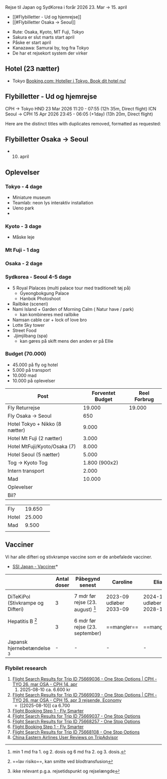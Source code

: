 Rejse til Japan og SydKorea i forår 2026 23. Mar -> 15. april

* [[#Flybilletter - Ud og hjemrejse]]
* [[#Flybilletter Osaka -> Seoul]]

- Rute: Osaka, Kyoto, MT Fuji, Tokyo 
- Sakura er slut marts start april 
- Påske er start april 
- Kanazawa: Samurai by, tog fra Tokyo 
- De har et rejsekort system der virker 


## Hotel (23 nætter)
* Tokyo [Booking.com: Hoteller i Tokyo. Book dit hotel nu!](https://www.booking.com/searchresults.da.html?label=gen173nr-10CAEoggI46AdIM1gEaD2IAQGYATO4ARfIAQzYAQPoAQH4AQGIAgGoAgG4Arry-MQGwAIB0gIkNWExYzFhMTYtOWEzNy00NTcwLWJlMzYtZTNlMDJhNjBjMTQy2AIB4AIB&sid=0fa37698e0ceba4f992e4b0dd7a16468&aid=304142&ss=Tokyo&ssne=Tokyo&ssne_untouched=Tokyo&efdco=1&lang=da&src=searchresults&dest_id=-246227&dest_type=city&checkin=2026-03-24&checkout=2026-03-30&group_adults=2&no_rooms=1&group_children=1&age=2&nflt=stay_type%3D3)
## Flybilletter - Ud og hjemrejse 
CPH -> Tokyo HND 23 Mar 2026   11:20 - 07:55 (12h 35m, Direct flight)
ICN Seoul -> CPH 15 Apr 2026   23:45 - 06:05 (+1day) (13h 20m, Direct flight) 

Here are the distinct titles with duplicates removed, formatted as requested:

##  Flybilletter Osaka -> Seoul
* 10. april

## Oplevelser
### Tokyo  - 4 dage
- Miniature museum 
- Teamlab: neon lys interaktiv installation 
- Ueno park 
- 
### Kyoto - 3 dage
- Måske leje 

### Mt Fuji - 1 dag

### Osaka - 2 dage 

### Sydkorea - Seoul 4-5 dage
* 5 Royal Plalaces (multi palace tour med traditionelt tøj på)
	* Gyeongbokgung Palace 
	*  Hanbok Photoshoot 
* Railbike (sceneri) 
* Nami Island + Garden of Morning Calm  ( Natur have / park)
	* kan kombineres med railbike
* Namsan cable car + lock of love bro 
* Lotte Sky tower
* Street Food
*  Jjimjilbang (spa)
	* kan gøres på skift mens den anden er på Ellie


### Budget (70.000)
* 45.000 på fly og hotel 
* 5.000 på transport 
* 10.000 mad 
* 10.000 på oplevelser 

| Post                           | Forventet Budget | Reel Forbrug |
| ------------------------------ | ---------------- | ------------ |
| Fly Returrejse                 | 19.000           | 19.000       |
| Fly Osaka -> Seoul             | 650              |              |
| Hotel Tokyo + Nikko (8 nætter) | 9.000            |              |
| Hotel Mt Fuji (2 nætter)       | 3.000            |              |
| Hotel MtFuji/Kyoto/Osaka (7)   | 8.000            |              |
| Hotel Seoul (5 nætter)         | 5.000            |              |
| Tog -> Kyoto Tog               | 1.800 (900x2)    |              |
| Intern transport               | 2.000            |              |
| Mad                            | 10.000           |              |
| Oplevelser                     |                  |              |
| Bil?                           |                  |              |

|       |        |     |
| ----- | ------ | --- |
| Fly   | 19.650 |     |
| Hotel | 25.000 |     |
| Mad   | 9.500  |     |
|       |        |     |

## Vacciner 
Vi  har alle difteri og stivkrampe vaccine som er de anbefalede vacciner.
- [SSI Japan - Vacciner](https://rejse.ssi.dk/rejsevaccinationslande/j/japan#!/4week)*

|                                   | Antal doser | Påbegynd senest                   | Caroline                | Elias                   | Ahmad                      |
| --------------------------------- | ----------- | --------------------------------- | ----------------------- | ----------------------- | -------------------------- |
| DiTeKiPol (Stivkrampe og Difteri) | 3           | 7 mdr før rejse (23. august) [^1] | 2023-09 udløber 2033-09 | 2024-11 udløber 2028-11 | 2022-05 udløber 2032-05-07 |
| Hepatitis B [^3] <br><br><br>     | 3           | 6 mdr før rejse (23. september)   | ==mangler==             | ==mangler==             | ==mangler==                |
| Japansk hjernebetændelse [^2]     | -           | -                                 | -                       | -                       | -                          |
[^1]: min 1 md fra 1. og 2. dosis og 6 md fra 2. og 3. dosis.
[^2]: ikke relevant p.g.a. rejsetidspunkt og rejselængde
[^3]: ==lav risiko==, kan smitte ved blodtransfusion


### Flybilet research

1. [Flight Search Results for Trip ID 75669036 - One Stop Options |  CPH - TYO 26. mar OSA - CPH 14. apr ](https://www.travelmarket.dk/flight_v3_list.cfm?lsearchids=75669036&spollingid=30205da9-a136-4463-91f9-036824e39188&sredirected=expired&nmaxstops=1&nsortby=3&smode=startsearch&redirecting=flightcommon)
	1. 2025-08-10 ca. 6.600 kr 
2. [Flight Search Results for Trip ID 75669039 - One Stop Options | CPH - TYO 26. mar OSA - CPH 15. apr 3 rejsende, Economy ](https://www.travelmarket.dk/flight_v3_list.cfm?lsearchids=75669039&spollingid=a1967163-83ea-41fd-b0d5-ab2ca7ef5dcd&sredirected=expired&nmaxstops=1&redirecting=flightcommon&smode=startsearch&nsortby=3)
	- [[2025-08-10]] ca 6.700
3. [Flight Booking Step 1 - Fly Smarter](https://22.flysmarter.dk/fly/trin-1/9115913571)
4. [Flight Search Results for Trip ID 75669037 - One Stop Options](https://www.travelmarket.dk/flight_v3_list.cfm?lsearchids=75669037&spollingid=b64dde2a-a70d-4476-bf07-ddc5d3420812&sredirected=expired&nsortby=3&redirecting=flightcommon&smode=startsearch&nmaxstops=1)
5. [Flight Search Results for Trip ID 75668257 - One Stop Options](https://www.travelmarket.dk/flight_v3_list.cfm?lsearchids=75668257&spollingid=427f9876-9c68-41d8-88e0-f7e5cb2e9bb3&redirecting=flightcommon&smode=startsearch&nmaxstops=1&nsortby=3)
6. [Flight Booking Step 1 - Fly Smarter](https://22.flysmarter.dk/fly/trin-1/9115868405)
7. [Flight Search Results for Trip ID 75668108 - One Stop Options](https://www.travelmarket.dk/flight_v3_list.cfm?lsearchids=75668108&spollingid=b2bea04f-aa35-42fa-969d-0bdfd129d672&redirecting=flightcommon&smode=startsearch&nmaxstops=1&nsortby=2)
8. [China Eastern Airlines User Reviews on TripAdvisor](https://www.tripadvisor.com/ShowUserReviews-g1-d8729050-r729491573-China_Eastern_Airlines-World.html)